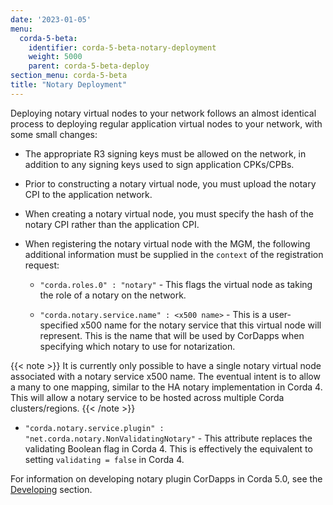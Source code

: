 ```yaml
---
date: '2023-01-05'
menu:
  corda-5-beta:
    identifier: corda-5-beta-notary-deployment
    weight: 5000
    parent: corda-5-beta-deploy
section_menu: corda-5-beta
title: "Notary Deployment"
---
```


Deploying notary virtual nodes to your network follows an almost identical process to deploying regular application virtual nodes to your network, with some small changes:

* The appropriate R3 signing keys must be allowed on the network, in addition to any signing keys used to sign application CPKs/CPBs.

* Prior to constructing a notary virtual node, you must upload the notary CPI to the application network.

* When creating a notary virtual node, you must specify the hash of the notary CPI rather than the application CPI.

* When registering the notary virtual node with the MGM, the following additional information must be supplied in the `context` of the registration request:

  - `"corda.roles.0" : "notary"` - This flags the virtual node as taking the role of a notary on the network.

  - `"corda.notary.service.name" : <x500 name>` - This is a user-specified x500 name for the notary service that this virtual node will represent. This is the name that will be used by CorDapps when specifying which notary to use for notarization.

{{< note >}}
It is currently only possible to have a single notary virtual node associated with a notary service x500 name. The eventual intent is to allow a many to one mapping, similar to the HA notary implementation in Corda 4. This will allow a notary service to be hosted across multiple Corda clusters/regions.
{{< /note >}}

* `"corda.notary.service.plugin" : "net.corda.notary.NonValidatingNotary"` - This attribute replaces the validating Boolean flag in Corda 4. This is effectively the equivalent to setting `validating = false` in Corda 4.

For information on developing notary plugin CorDapps in Corda 5.0, see the [Developing](../../developing/notaries/index.md) section.
